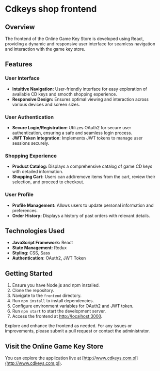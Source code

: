# Cdkeys shop frontend

## Overview

The frontend of the Online Game Key Store is developed using React, providing a dynamic and responsive user interface for seamless navigation and interaction with the game key store.

## Features

### User Interface
- **Intuitive Navigation:** User-friendly interface for easy exploration of available CD keys and smooth shopping experience.
- **Responsive Design:** Ensures optimal viewing and interaction across various devices and screen sizes.

### User Authentication
- **Secure Login/Registration:** Utilizes OAuth2 for secure user authentication, ensuring a safe and seamless login process.
- **JWT Token Integration:** Implements JWT tokens to manage user sessions securely.

### Shopping Experience
- **Product Catalog:** Displays a comprehensive catalog of game CD keys with detailed information.
- **Shopping Cart:** Users can add/remove items from the cart, review their selection, and proceed to checkout.

### User Profile
- **Profile Management:** Allows users to update personal information and preferences.
- **Order History:** Displays a history of past orders with relevant details.

## Technologies Used

- **JavaScript Framework:** React
- **State Management:** Redux
- **Styling:** CSS, Sass
- **Authentication:** OAuth2, JWT Token

## Getting Started

1. Ensure you have Node.js and npm installed.
2. Clone the repository.
3. Navigate to the `frontend` directory.
4. Run `npm install` to install dependencies.
5. Configure environment variables for OAuth2 and JWT token.
6. Run `npm start` to start the development server.
7. Access the frontend at [http://localhost:3000](http://localhost:3000).

Explore and enhance the frontend as needed. For any issues or improvements, please submit a pull request or contact the administrator.

## Visit the Online Game Key Store
You can explore the application live at [http://www.cdkeys.com.pl](http://www.cdkeys.com.pl).
